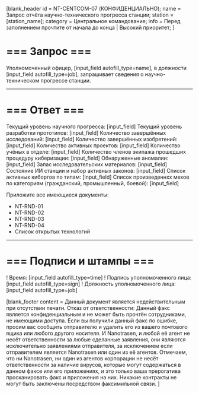 [blank_header
id = NT-CENTCOM-07 (КОНФИДЕНЦИАЛЬНО);
name = Запрос отчёта научно-технического прогресса станции;
station = [station_name];
category = Центральное командование;
info = Перед заполнением прочтите от начала до конца | Высокий приоритет;
]

# === Запрос ===

Уполномоченный офицер, [input_field autofill_type=name], в должности [input_field autofill_type=job], запрашивает сведения о научно-техническом прогрессе станции.

---

# === Ответ ===

Текущий уровень научного прогресса: [input_field]
Текущий уровень разработки прототипов: [input_field]
Количество завершённых исследований: [input_field]
Количество завершённых изобретений: [input_field]
Количество активных проектов: [input_field]
Количество учёных в отделе: [input_field]
Количество членов экипажа прошедших процедуру киберизации: [input_field]
Обнаруженные аномалии: [input_field]
Запас исследовательских материалов: [input_field]
Состояние ИИ станции и набор активных законов: [input_field]
Список активных киборгов по типам: [input_field]
Список произведеннхх мехов по категориям (гражданский, промышленный, боевой): [input_field]
<br>

Приложите все имеющиеся документы:
- NT-RND-01
- NT-RND-02
- NT-RND-03
- NT-RND-04
- Список открытых технологий

---

# === Подписи и штампы ===

! Время: [input_field autofill_type=time]
! Подпись уполномоченного лица: [input_field autofill_type=sign]
! Должность уполномоченного лица: [input_field autofill_type=job]

[blank_footer
content = Данный документ является недействительным при отсутствии печати.
Отказ от ответственности: Данный факс является конфиденциальным и не может быть прочтён сотрудниками, не имеющими доступа. Если вы получили данный факс по ошибке, просим вас сообщить отправителю и удалить его из вашего почтового ящика или любого другого носителя. И Nanotrasen, и любой её агент не несёт ответственности за любые сделанные заявления, они являются исключительно заявлениями отправителя, за исключением если отправителем является Nanotrasen или один из её агентов. Отмечаем, что ни Nanotrasen, ни один из агентов корпорации не несёт ответственности за наличие вирусов, которые могут содержаться в данном факсе или его приложениях, и это только ваша прерогатива просканировать факс и приложения на них. Никакие контракты не могут быть заключены посредством факсимильной связи.
]
